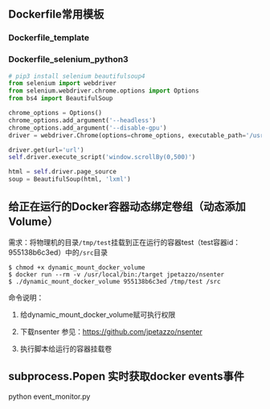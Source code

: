 ## Dockerfile常用模板
### Dockerfile_template

### Dockerfile_selenium_python3

```python
# pip3 install selenium beautifulsoup4
from selenium import webdriver
from selenium.webdriver.chrome.options import Options
from bs4 import BeautifulSoup

chrome_options = Options()
chrome_options.add_argument('--headless')
chrome_options.add_argument('--disable-gpu')
driver = webdriver.Chrome(options=chrome_options, executable_path='/usr/bin/chromedriver')

driver.get(url='url')
self.driver.execute_script('window.scrollBy(0,500)')

html = self.driver.page_source
soup = BeautifulSoup(html, 'lxml')

```

## 给正在运行的Docker容器动态绑定卷组（动态添加Volume）

需求：将物理机的目录`/tmp/test`挂载到正在运行的容器test（test容器id：955138b6c3ed）中的`/src`目录


```
$ chmod +x dynamic_mount_docker_volume
$ docker run --rm -v /usr/local/bin:/target jpetazzo/nsenter
$ ./dynamic_mount_docker_volume 955138b6c3ed /tmp/test /src

```

命令说明：

1. 给dynamic_mount_docker_volume赋可执行权限

2. 下载nsenter 参见：https://github.com/jpetazzo/nsenter

3. 执行脚本给运行的容器挂载卷


## subprocess.Popen 实时获取docker events事件

python event_monitor.py
